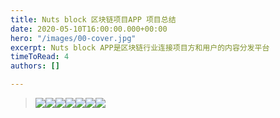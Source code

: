 ```yaml
---
title: Nuts block 区块链项目APP 项目总结
date: 2020-05-10T16:00:00.000+00:00
hero: "/images/00-cover.jpg"
excerpt: Nuts block APP是区块链行业连接项目方和用户的内容分发平台
timeToRead: 4
authors: []

---
```

> ![](/images/01.jpg)![](/images/02.jpg)![](/images/03.jpg)![](/images/04.jpg)![](/images/05.jpg)![](/images/06.jpg)![](/images/07.jpg)